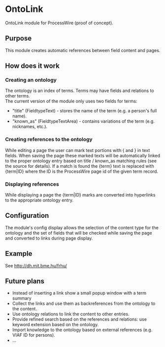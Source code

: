 # OntoLink
OntoLink module for ProcessWire (proof of concept).

## Purpose
This module creates automatic references between field content and pages.  

## How does it work
### Creating an ontology
The ontology is an index of terms. Terms may have fields and relations to other terms.  
The current version of the module only uses two fields for terms:  
* "title" (FieldtypeText) - stores the name of the term (e.g. a person's full name).  
* "known_as" (FieldtypeTextArea) - contains variations of the term (e.g. nicknames, etc.).  

### Creating references to the ontology
While editing a page the user can mark text portions with { and } in text fields.
When saving the page these marked texts will be automatically linked to the proper ontology entry based on title / known_as matching rules (see the source for details). If a match is found the {term} text is replaced with {term|ID} where the ID is the ProcessWire page id of the given term record.

### Displaying references
While displaying a page the {term|ID} marks are converted into hyperlinks to the appropriate ontology entry.

## Configuration
The module's config display allows the selection of the content type for the ontology and the set of fields that will be checked while saving the page and converted to links during page display.

## Example
See http://dh.mit.bme.hu/frhu/

## Future plans
* Instead of inserting a link show a small popup window with a term summary
* Collect the links and use them as backreferences from the ontology to the content.
* Use ontology relations to link the content to other entries.
* Provide refined search based on the references and relations: use keyword extension based on the ontology.
* Import knowledge to the ontology based on external references (e.g. VIAF ID for persons).
* ...

